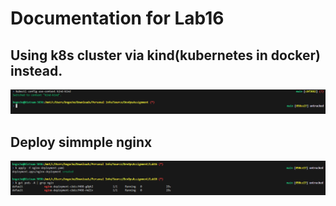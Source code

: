 # Documentation for Lab16

## Using k8s cluster via kind(kubernetes in docker) instead.
![alt text](image.png)

## Deploy simmple nginx
![alt text](image-2.png)

